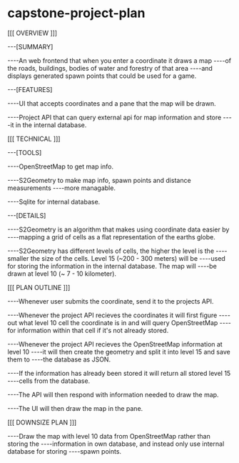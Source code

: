 # capstone-project-plan
[[[ OVERVIEW ]]]

---[SUMMARY]

----An web frontend that when you enter a coordinate it draws a map
----of the roads, buildings, bodies of water and forestry of that area
----and displays generated spawn points that could be used for a game.

---[FEATURES]

----UI that accepts coordinates and a pane that the map will be drawn.

----Project API that can query external api for map information and store
----it in the internal database.

[[[ TECHNICAL ]]]

---[TOOLS]

----OpenStreetMap to get map info.

----S2Geometry to make map info, spawn points and distance measurements
----more managable.

----Sqlite for internal database.

---[DETAILS]

----S2Geometry is an algorithm that makes using coordinate data easier by
----mapping a grid of cells as a flat representation of the earths globe.

----S2Geometry has different levels of cells, the higher the level is the
----smaller the size of the cells. Level 15 (~200 - 300 meters) will be
----used for storing the information in the internal database. The map will
----be drawn at level 10 (~ 7 - 10 kilometer).

[[[ PLAN OUTLINE ]]]

----Whenever user submits the coordinate, send it to the projects API.

----Whenever the project API recieves the coordinates it will first figure
----out what level 10 cell the coordinate is in and will query OpenStreetMap
----for information within that cell if it's not already stored.

----Whenever the project API recieves the OpenStreetMap information at level 10
----it will then create the geometry and split it into level 15 and save them to
----the database as JSON.

----If the information has already been stored it will return all stored level 15
----cells from the database.

----The API will then respond with information needed to draw the map.

----The UI will then draw the map in the pane.

[[[ DOWNSIZE PLAN ]]]

----Draw the map with level 10 data from OpenStreetMap rather than storing the
----information in own database, and instead only use internal database for storing
----spawn points.
